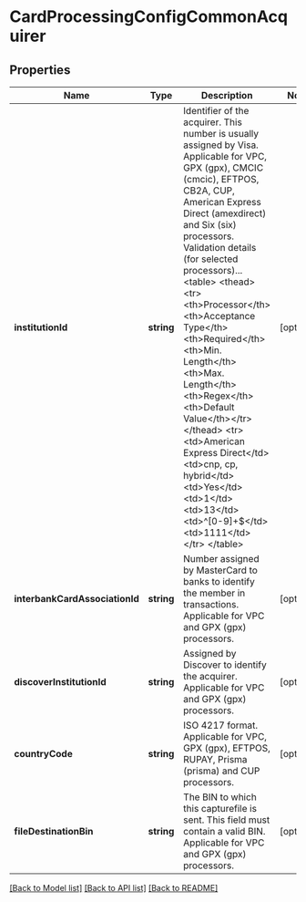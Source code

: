 # CardProcessingConfigCommonAcquirer

## Properties
Name | Type | Description | Notes
------------ | ------------- | ------------- | -------------
**institutionId** | **string** | Identifier of the acquirer. This number is usually assigned by Visa. Applicable for VPC, GPX (gpx), CMCIC (cmcic), EFTPOS, CB2A, CUP, American Express Direct (amexdirect) and Six (six) processors.  Validation details (for selected processors)...  &lt;table&gt; &lt;thead&gt;&lt;tr&gt;&lt;th&gt;Processor&lt;/th&gt;&lt;th&gt;Acceptance Type&lt;/th&gt;&lt;th&gt;Required&lt;/th&gt;&lt;th&gt;Min. Length&lt;/th&gt;&lt;th&gt;Max. Length&lt;/th&gt;&lt;th&gt;Regex&lt;/th&gt;&lt;th&gt;Default Value&lt;/th&gt;&lt;/tr&gt;&lt;/thead&gt; &lt;tr&gt;&lt;td&gt;American Express Direct&lt;/td&gt;&lt;td&gt;cnp, cp, hybrid&lt;/td&gt;&lt;td&gt;Yes&lt;/td&gt;&lt;td&gt;1&lt;/td&gt;&lt;td&gt;13&lt;/td&gt;&lt;td&gt;^[0-9]+$&lt;/td&gt;&lt;td&gt;1111&lt;/td&gt;&lt;/tr&gt; &lt;/table&gt; | [optional] 
**interbankCardAssociationId** | **string** | Number assigned by MasterCard to banks to identify the member in transactions. Applicable for VPC and GPX (gpx) processors. | [optional] 
**discoverInstitutionId** | **string** | Assigned by Discover to identify the acquirer. Applicable for VPC and GPX (gpx) processors. | [optional] 
**countryCode** | **string** | ISO 4217 format. Applicable for VPC, GPX (gpx), EFTPOS, RUPAY, Prisma (prisma) and CUP processors. | [optional] 
**fileDestinationBin** | **string** | The BIN to which this capturefile is sent. This field must contain a valid BIN. Applicable for VPC and GPX (gpx) processors. | [optional] 

[[Back to Model list]](../README.md#documentation-for-models) [[Back to API list]](../README.md#documentation-for-api-endpoints) [[Back to README]](../README.md)



